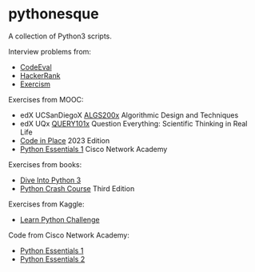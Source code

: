 # pythonesque

A collection of Python3 scripts.

Interview problems from:
   * [CodeEval](https://github.com/egalli64/pythonesque/tree/master/ce/)
   * [HackerRank](https://github.com/egalli64/pythonesque/tree/master/hr/)
   * [Exercism](https://github.com/egalli64/pythonesque/tree/master/exercism/)

Exercises from MOOC:
   * edX UCSanDiegoX [ALGS200x](https://github.com/egalli64/pythonesque/tree/master/algs200x/) Algorithmic Design and Techniques
   * edX UQx [QUERY101x](https://github.com/egalli64/pythonesque/tree/master/query101/) Question Everything: Scientific Thinking in Real Life
   * [Code in Place](https://github.com/egalli64/pythonesque/tree/master/cip/) 2023 Edition
   * [Python Essentials 1](https://github.com/egalli64/pythonesque/tree/master/cisco/pe1/) Cisco Network Academy

Exercises from books:
   * [Dive Into Python 3](https://github.com/egalli64/pythonesque/tree/master/dive/)
   * [Python Crash Course](https://github.com/egalli64/pythonesque/tree/master/pcc3/) Third Edition

Exercises from Kaggle:
   * [Learn Python Challenge](https://github.com/egalli64/pythonesque/tree/master/kaggle/LearnPythonChallenge/)

Code from Cisco Network Academy:
   * [Python Essentials 1](https://github.com/egalli64/pythonesque/tree/master/cisco/pe1/)
   * [Python Essentials 2](https://github.com/egalli64/pythonesque/tree/master/cisco/pe1/)
